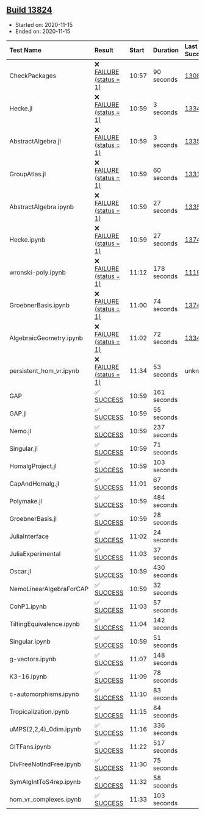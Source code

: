 ## [Build 13824](https://oscarci.mathematik.uni-kl.de/job/oscar/13824/)

* Started on: 2020-11-15
* Ended on: 2020-11-15

| Test Name    | Result | Start | Duration | Last Success | First Failure |
|:-------------|:-------|:------|:---------|:-------------|:--------------|
| CheckPackages | ❌ [FAILURE (status = 1)](https://oscarci.mathematik.uni-kl.de/job/oscar/13824/artifact/logs/build-13824/CheckPackages.log) | 10:57 | 90 seconds | [13085](https://oscarci.mathematik.uni-kl.de/job/oscar/13085/) | [13086](https://oscarci.mathematik.uni-kl.de/job/oscar/13086/) |
| Hecke.jl | ❌ [FAILURE (status = 1)](https://oscarci.mathematik.uni-kl.de/job/oscar/13824/artifact/logs/build-13824/Hecke.jl.log) | 10:59 | 3 seconds | [13341](https://oscarci.mathematik.uni-kl.de/job/oscar/13341/) | [13342](https://oscarci.mathematik.uni-kl.de/job/oscar/13342/) |
| AbstractAlgebra.jl | ❌ [FAILURE (status = 1)](https://oscarci.mathematik.uni-kl.de/job/oscar/13824/artifact/logs/build-13824/AbstractAlgebra.jl.log) | 10:59 | 3 seconds | [13355](https://oscarci.mathematik.uni-kl.de/job/oscar/13355/) | [13356](https://oscarci.mathematik.uni-kl.de/job/oscar/13356/) |
| GroupAtlas.jl | ❌ [FAILURE (status = 1)](https://oscarci.mathematik.uni-kl.de/job/oscar/13824/artifact/logs/build-13824/GroupAtlas.jl.log) | 10:59 | 60 seconds | [13311](https://oscarci.mathematik.uni-kl.de/job/oscar/13311/) | [13312](https://oscarci.mathematik.uni-kl.de/job/oscar/13312/) |
| AbstractAlgebra.ipynb | ❌ [FAILURE (status = 1)](https://oscarci.mathematik.uni-kl.de/job/oscar/13824/artifact/logs/build-13824/AbstractAlgebra.ipynb.log) | 10:59 | 27 seconds | [13355](https://oscarci.mathematik.uni-kl.de/job/oscar/13355/) | [13356](https://oscarci.mathematik.uni-kl.de/job/oscar/13356/) |
| Hecke.ipynb | ❌ [FAILURE (status = 1)](https://oscarci.mathematik.uni-kl.de/job/oscar/13824/artifact/logs/build-13824/Hecke.ipynb.log) | 10:59 | 27 seconds | [13749](https://oscarci.mathematik.uni-kl.de/job/oscar/13749/) | [13750](https://oscarci.mathematik.uni-kl.de/job/oscar/13750/) |
| wronski-poly.ipynb | ❌ [FAILURE (status = 1)](https://oscarci.mathematik.uni-kl.de/job/oscar/13824/artifact/logs/build-13824/wronski-poly.ipynb.log) | 11:12 | 178 seconds | [11192](https://oscarci.mathematik.uni-kl.de/job/oscar/11192/) | [11193](https://oscarci.mathematik.uni-kl.de/job/oscar/11193/) |
| GroebnerBasis.ipynb | ❌ [FAILURE (status = 1)](https://oscarci.mathematik.uni-kl.de/job/oscar/13824/artifact/logs/build-13824/GroebnerBasis.ipynb.log) | 11:00 | 74 seconds | [13748](https://oscarci.mathematik.uni-kl.de/job/oscar/13748/) | [13749](https://oscarci.mathematik.uni-kl.de/job/oscar/13749/) |
| AlgebraicGeometry.ipynb | ❌ [FAILURE (status = 1)](https://oscarci.mathematik.uni-kl.de/job/oscar/13824/artifact/logs/build-13824/AlgebraicGeometry.ipynb.log) | 11:02 | 72 seconds | [13341](https://oscarci.mathematik.uni-kl.de/job/oscar/13341/) | [13342](https://oscarci.mathematik.uni-kl.de/job/oscar/13342/) |
| persistent_hom_vr.ipynb | ❌ [FAILURE (status = 1)](https://oscarci.mathematik.uni-kl.de/job/oscar/13824/artifact/logs/build-13824/persistent_hom_vr.ipynb.log) | 11:34 | 53 seconds | unknown | unknown |
| GAP | ✅ [SUCCESS](https://oscarci.mathematik.uni-kl.de/job/oscar/13824/artifact/logs/build-13824/GAP.log) | 10:59 | 161 seconds |  |  |
| GAP.jl | ✅ [SUCCESS](https://oscarci.mathematik.uni-kl.de/job/oscar/13824/artifact/logs/build-13824/GAP.jl.log) | 10:59 | 55 seconds |  |  |
| Nemo.jl | ✅ [SUCCESS](https://oscarci.mathematik.uni-kl.de/job/oscar/13824/artifact/logs/build-13824/Nemo.jl.log) | 10:59 | 237 seconds |  |  |
| Singular.jl | ✅ [SUCCESS](https://oscarci.mathematik.uni-kl.de/job/oscar/13824/artifact/logs/build-13824/Singular.jl.log) | 10:59 | 71 seconds |  |  |
| HomalgProject.jl | ✅ [SUCCESS](https://oscarci.mathematik.uni-kl.de/job/oscar/13824/artifact/logs/build-13824/HomalgProject.jl.log) | 10:59 | 103 seconds |  |  |
| CapAndHomalg.jl | ✅ [SUCCESS](https://oscarci.mathematik.uni-kl.de/job/oscar/13824/artifact/logs/build-13824/CapAndHomalg.jl.log) | 11:01 | 67 seconds |  |  |
| Polymake.jl | ✅ [SUCCESS](https://oscarci.mathematik.uni-kl.de/job/oscar/13824/artifact/logs/build-13824/Polymake.jl.log) | 10:59 | 484 seconds |  |  |
| GroebnerBasis.jl | ✅ [SUCCESS](https://oscarci.mathematik.uni-kl.de/job/oscar/13824/artifact/logs/build-13824/GroebnerBasis.jl.log) | 10:59 | 28 seconds |  |  |
| JuliaInterface | ✅ [SUCCESS](https://oscarci.mathematik.uni-kl.de/job/oscar/13824/artifact/logs/build-13824/JuliaInterface.log) | 11:02 | 24 seconds |  |  |
| JuliaExperimental | ✅ [SUCCESS](https://oscarci.mathematik.uni-kl.de/job/oscar/13824/artifact/logs/build-13824/JuliaExperimental.log) | 11:03 | 37 seconds |  |  |
| Oscar.jl | ✅ [SUCCESS](https://oscarci.mathematik.uni-kl.de/job/oscar/13824/artifact/logs/build-13824/Oscar.jl.log) | 10:59 | 430 seconds |  |  |
| NemoLinearAlgebraForCAP | ✅ [SUCCESS](https://oscarci.mathematik.uni-kl.de/job/oscar/13824/artifact/logs/build-13824/NemoLinearAlgebraForCAP.log) | 10:59 | 32 seconds |  |  |
| CohP1.ipynb | ✅ [SUCCESS](https://oscarci.mathematik.uni-kl.de/job/oscar/13824/artifact/logs/build-13824/CohP1.ipynb.log) | 11:03 | 57 seconds |  |  |
| TiltingEquivalence.ipynb | ✅ [SUCCESS](https://oscarci.mathematik.uni-kl.de/job/oscar/13824/artifact/logs/build-13824/TiltingEquivalence.ipynb.log) | 11:04 | 142 seconds |  |  |
| Singular.ipynb | ✅ [SUCCESS](https://oscarci.mathematik.uni-kl.de/job/oscar/13824/artifact/logs/build-13824/Singular.ipynb.log) | 10:59 | 51 seconds |  |  |
| g-vectors.ipynb | ✅ [SUCCESS](https://oscarci.mathematik.uni-kl.de/job/oscar/13824/artifact/logs/build-13824/g-vectors.ipynb.log) | 11:07 | 148 seconds |  |  |
| K3-16.ipynb | ✅ [SUCCESS](https://oscarci.mathematik.uni-kl.de/job/oscar/13824/artifact/logs/build-13824/K3-16.ipynb.log) | 11:09 | 78 seconds |  |  |
| c-automorphisms.ipynb | ✅ [SUCCESS](https://oscarci.mathematik.uni-kl.de/job/oscar/13824/artifact/logs/build-13824/c-automorphisms.ipynb.log) | 11:10 | 83 seconds |  |  |
| Tropicalization.ipynb | ✅ [SUCCESS](https://oscarci.mathematik.uni-kl.de/job/oscar/13824/artifact/logs/build-13824/Tropicalization.ipynb.log) | 11:15 | 84 seconds |  |  |
| uMPS(2,2,4)_0dim.ipynb | ✅ [SUCCESS](https://oscarci.mathematik.uni-kl.de/job/oscar/13824/artifact/logs/build-13824/uMPS-2-2-4-_0dim.ipynb.log) | 11:16 | 336 seconds |  |  |
| GITFans.ipynb | ✅ [SUCCESS](https://oscarci.mathematik.uni-kl.de/job/oscar/13824/artifact/logs/build-13824/GITFans.ipynb.log) | 11:22 | 517 seconds |  |  |
| DivFreeNotIndFree.ipynb | ✅ [SUCCESS](https://oscarci.mathematik.uni-kl.de/job/oscar/13824/artifact/logs/build-13824/DivFreeNotIndFree.ipynb.log) | 11:30 | 75 seconds |  |  |
| SymAlgIntToS4rep.ipynb | ✅ [SUCCESS](https://oscarci.mathematik.uni-kl.de/job/oscar/13824/artifact/logs/build-13824/SymAlgIntToS4rep.ipynb.log) | 11:32 | 58 seconds |  |  |
| hom_vr_complexes.ipynb | ✅ [SUCCESS](https://oscarci.mathematik.uni-kl.de/job/oscar/13824/artifact/logs/build-13824/hom_vr_complexes.ipynb.log) | 11:33 | 103 seconds |  |  |
